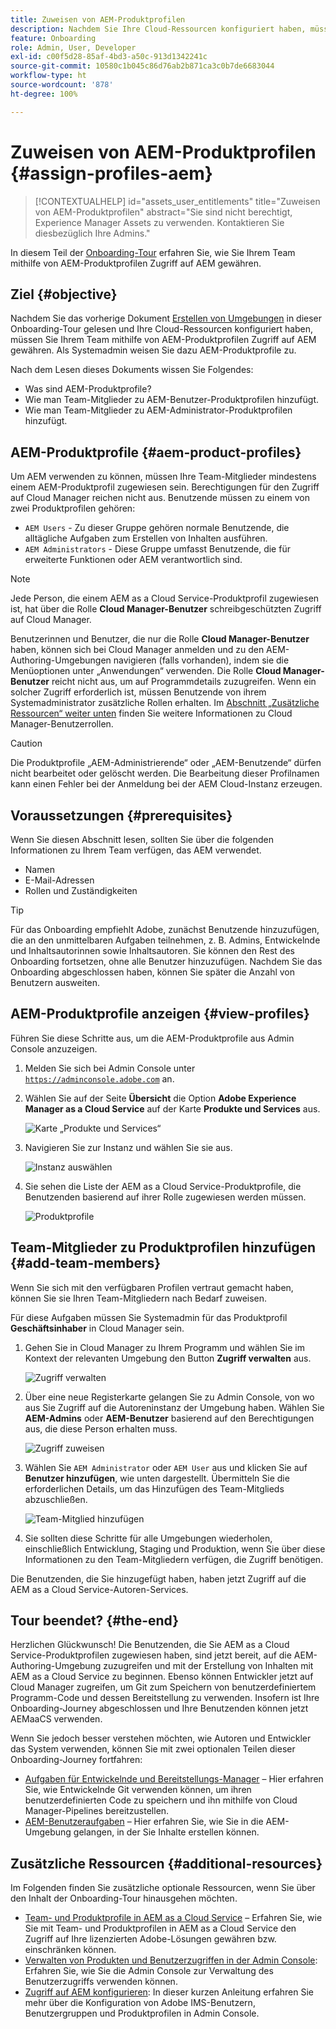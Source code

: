 ```yaml
---
title: Zuweisen von AEM-Produktprofilen
description: Nachdem Sie Ihre Cloud-Ressourcen konfiguriert haben, müssen Sie Ihrem Team mithilfe von AEM-Produktprofilen Zugriff auf AEM gewähren.
feature: Onboarding
role: Admin, User, Developer
exl-id: c00f5d28-85af-4bd3-a50c-913d1342241c
source-git-commit: 10580c1b045c86d76ab2b871ca3c0b7de6683044
workflow-type: ht
source-wordcount: '878'
ht-degree: 100%

---
```


# Zuweisen von AEM-Produktprofilen {#assign-profiles-aem}

>[!CONTEXTUALHELP]
>id="assets_user_entitlements"
>title="Zuweisen von AEM-Produktprofilen"
>abstract="Sie sind nicht berechtigt, Experience Manager Assets zu verwenden. Kontaktieren Sie diesbezüglich Ihre Admins."

In diesem Teil der [Onboarding-Tour](overview.md) erfahren Sie, wie Sie Ihrem Team mithilfe von AEM-Produktprofilen Zugriff auf AEM gewähren.

## Ziel {#objective}

Nachdem Sie das vorherige Dokument [Erstellen von Umgebungen](create-environments.md) in dieser Onboarding-Tour gelesen und Ihre Cloud-Ressourcen konfiguriert haben, müssen Sie Ihrem Team mithilfe von AEM-Produktprofilen Zugriff auf AEM gewähren. Als Systemadmin weisen Sie dazu AEM-Produktprofile zu.

Nach dem Lesen dieses Dokuments wissen Sie Folgendes:

* Was sind AEM-Produktprofile?
* Wie man Team-Mitglieder zu AEM-Benutzer-Produktprofilen hinzufügt.
* Wie man Team-Mitglieder zu AEM-Administrator-Produktprofilen hinzufügt.

## AEM-Produktprofile {#aem-product-profiles}

Um AEM verwenden zu können, müssen Ihre Team-Mitglieder mindestens einem AEM-Produktprofil zugewiesen sein. Berechtigungen für den Zugriff auf Cloud Manager reichen nicht aus. Benutzende müssen zu einem von zwei Produktprofilen gehören:

* `AEM Users` - Zu dieser Gruppe gehören normale Benutzende, die alltägliche Aufgaben zum Erstellen von Inhalten ausführen.
* `AEM Administrators` - Diese Gruppe umfasst Benutzende, die für erweiterte Funktionen oder AEM verantwortlich sind.

>[!NOTE]
>
>Jede Person, die einem AEM as a Cloud Service-Produktprofil zugewiesen ist, hat über die Rolle **Cloud Manager-Benutzer** schreibgeschützten Zugriff auf Cloud Manager.
>
>Benutzerinnen und Benutzer, die nur die Rolle **Cloud Manager-Benutzer** haben, können sich bei Cloud Manager anmelden und zu den AEM-Authoring-Umgebungen navigieren (falls vorhanden), indem sie die Menüoptionen unter „Anwendungen“ verwenden. Die Rolle **Cloud Manager-Benutzer** reicht nicht aus, um auf Programmdetails zuzugreifen. Wenn ein solcher Zugriff erforderlich ist, müssen Benutzende von ihrem Systemadministrator zusätzliche Rollen erhalten.
>Im [Abschnitt „Zusätzliche Ressourcen“ weiter unten](#additional-resources) finden Sie weitere Informationen zu Cloud Manager-Benutzerrollen.

>[!CAUTION]
>
>Die Produktprofile „AEM-Administrierende“ oder „AEM-Benutzende“ dürfen nicht bearbeitet oder gelöscht werden. Die Bearbeitung dieser Profilnamen kann einen Fehler bei der Anmeldung bei der AEM Cloud-Instanz erzeugen.

## Voraussetzungen {#prerequisites}

Wenn Sie diesen Abschnitt lesen, sollten Sie über die folgenden Informationen zu Ihrem Team verfügen, das AEM verwendet.

* Namen
* E-Mail-Adressen
* Rollen und Zuständigkeiten

>[!TIP]
>
>Für das Onboarding empfiehlt Adobe, zunächst Benutzende hinzuzufügen, die an den unmittelbaren Aufgaben teilnehmen, z. B. Admins, Entwickelnde und Inhaltsautorinnen sowie Inhaltsautoren. Sie können den Rest des Onboarding fortsetzen, ohne alle Benutzer hinzuzufügen. Nachdem Sie das Onboarding abgeschlossen haben, können Sie später die Anzahl von Benutzern ausweiten.

## AEM-Produktprofile anzeigen {#view-profiles}

Führen Sie diese Schritte aus, um die AEM-Produktprofile aus Admin Console anzuzeigen.

1. Melden Sie sich bei Admin Console unter [`https://adminconsole.adobe.com`](https://adminconsole.adobe.com) an.

1. Wählen Sie auf der Seite **Übersicht** die Option **Adobe Experience Manager as a Cloud Service** auf der Karte **Produkte und Services** aus.

   ![Karte „Produkte und Services“](/help/journey-onboarding/assets/assign-team1.png)

1. Navigieren Sie zur Instanz und wählen Sie sie aus.

   ![Instanz auswählen](/help/journey-onboarding/assets/cloud-profiles-1.png)

1. Sie sehen die Liste der AEM as a Cloud Service-Produktprofile, die Benutzenden basierend auf ihrer Rolle zugewiesen werden müssen.

   ![Produktprofile](/help/journey-onboarding/assets/cloud-profiles-2.png)

## Team-Mitglieder zu Produktprofilen hinzufügen {#add-team-members}

Wenn Sie sich mit den verfügbaren Profilen vertraut gemacht haben, können Sie sie Ihren Team-Mitgliedern nach Bedarf zuweisen.

Für diese Aufgaben müssen Sie Systemadmin für das Produktprofil **Geschäftsinhaber** in Cloud Manager sein.

1. Gehen Sie in Cloud Manager zu Ihrem Programm und wählen Sie im Kontext der relevanten Umgebung den Button **Zugriff verwalten** aus.

   ![Zugriff verwalten](/help/journey-onboarding/assets/add-team1.png)

1. Über eine neue Registerkarte gelangen Sie zu Admin Console, von wo aus Sie Zugriff auf die Autoreninstanz der Umgebung haben. Wählen Sie **AEM-Admins** oder **AEM-Benutzer** basierend auf den Berechtigungen aus, die diese Person erhalten muss.

   ![Zugriff zuweisen](/help/journey-onboarding/assets/add-team2.png)

1. Wählen Sie `AEM Administrator` oder `AEM User` aus und klicken Sie auf **Benutzer hinzufügen**, wie unten dargestellt. Übermitteln Sie die erforderlichen Details, um das Hinzufügen des Team-Mitglieds abzuschließen.

   ![Team-Mitglied hinzufügen](/help/journey-onboarding/assets/add-team3.png)

1. Sie sollten diese Schritte für alle Umgebungen wiederholen, einschließlich Entwicklung, Staging und Produktion, wenn Sie über diese Informationen zu den Team-Mitgliedern verfügen, die Zugriff benötigen.

Die Benutzenden, die Sie hinzugefügt haben, haben jetzt Zugriff auf die AEM as a Cloud Service-Autoren-Services.

## Tour beendet? {#the-end}

Herzlichen Glückwunsch! Die Benutzenden, die Sie AEM as a Cloud Service-Produktprofilen zugewiesen haben, sind jetzt bereit, auf die AEM-Authoring-Umgebung zuzugreifen und mit der Erstellung von Inhalten mit AEM as a Cloud Service zu beginnen. Ebenso können Entwickler jetzt auf Cloud Manager zugreifen, um Git zum Speichern von benutzerdefiniertem Programm-Code und dessen Bereitstellung zu verwenden. Insofern ist Ihre Onboarding-Journey abgeschlossen und Ihre Benutzenden können jetzt AEMaaCS verwenden.

Wenn Sie jedoch besser verstehen möchten, wie Autoren und Entwickler das System verwenden, können Sie mit zwei optionalen Teilen dieser Onboarding-Journey fortfahren:

* [Aufgaben für Entwickelnde und Bereitstellungs-Manager](developers.md) – Hier erfahren Sie, wie Entwickelnde Git verwenden können, um ihren benutzerdefinierten Code zu speichern und ihn mithilfe von Cloud Manager-Pipelines bereitzustellen.
* [AEM-Benutzeraufgaben](aem-users.md) – Hier erfahren Sie, wie Sie in die AEM-Umgebung gelangen, in der Sie Inhalte erstellen können.

## Zusätzliche Ressourcen {#additional-resources}

Im Folgenden finden Sie zusätzliche optionale Ressourcen, wenn Sie über den Inhalt der Onboarding-Tour hinausgehen möchten.

* [Team- und Produktprofile in AEM as a Cloud Service](/help/onboarding/aem-cs-team-product-profiles.md) – Erfahren Sie, wie Sie mit Team- und Produktprofilen in AEM as a Cloud Service den Zugriff auf Ihre lizenzierten Adobe-Lösungen gewähren bzw. einschränken können.
* [Verwalten von Produkten und Benutzerzugriffen in der Admin Console](/help/security/ims-support.md#managing-products-and-user-access-in-admin-console): Erfahren Sie, wie Sie die Admin Console zur Verwaltung des Benutzerzugriffs verwenden können.
* [Zugriff auf AEM konfigurieren](https://experienceleague.adobe.com/docs/experience-manager-learn/cloud-service/accessing/walk-through.html?lang=de): In dieser kurzen Anleitung erfahren Sie mehr über die Konfiguration von Adobe IMS-Benutzern, Benutzergruppen und Produktprofilen in Admin Console.

